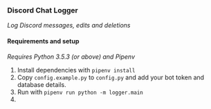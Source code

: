 ### Discord Chat Logger
_Log Discord messages, edits and deletions_

#### Requirements and setup
_Requires Python 3.5.3 (or above) and Pipenv_
1. Install dependencies with `pipenv install` 
2. Copy `config.example.py` to `config.py` and add your bot token and database details.
3. Run with `pipenv run python -m logger.main`
4. 
